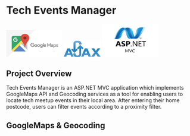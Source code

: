 # Tech Events Manager

<p float="left">
  <img src="platform_images/Google-maps-changes.jpg" width="150">
  <img src="platform_images/logo-AJAX.png" width="100">
  <img src="platform_images/asp-net-mvc-1-.jpg" width="150">
</p>
  
## Project Overview
Tech Events Manager is an ASP.NET MVC application which implements GoogleMaps API and Geocoding services as a tool for enabling users to locate tech meetup events in their local area. After entering their home postcode, users can filter events according to a proximity filter.

## GoogleMaps & Geocoding
